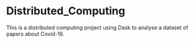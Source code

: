 # Distributed_Computing
This is a distributed computing project using Dask to analyse a dataset of papers about Covid-19. 
